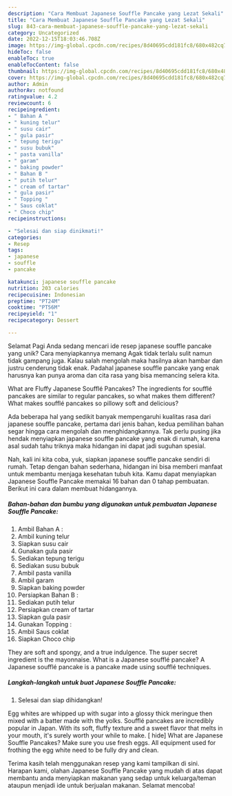 ```yaml
---
description: "Cara Membuat Japanese Souffle Pancake yang Lezat Sekali"
title: "Cara Membuat Japanese Souffle Pancake yang Lezat Sekali"
slug: 843-cara-membuat-japanese-souffle-pancake-yang-lezat-sekali
category: Uncategorized
date: 2022-12-15T18:03:46.708Z
image: https://img-global.cpcdn.com/recipes/8d40695cdd181fc8/680x482cq70/japanese-souffle-pancake-foto-resep-utama.jpg
hideToc: false
enableToc: true
enableTocContent: false
thumbnail: https://img-global.cpcdn.com/recipes/8d40695cdd181fc8/680x482cq70/japanese-souffle-pancake-foto-resep-utama.jpg
cover: https://img-global.cpcdn.com/recipes/8d40695cdd181fc8/680x482cq70/japanese-souffle-pancake-foto-resep-utama.jpg
author: Admin
authorAv: notfound
ratingvalue: 4.2
reviewcount: 6
recipeingredient:
- " Bahan A "
- " kuning telur"
- " susu cair"
- " gula pasir"
- " tepung terigu"
- " susu bubuk"
- " pasta vanilla"
- " garam"
- " baking powder"
- " Bahan B "
- " putih telur"
- " cream of tartar"
- " gula pasir"
- " Topping "
- " Saus coklat"
- " Choco chip"
recipeinstructions:

- "Selesai dan siap dinikmati!"
categories:
- Resep
tags:
- japanese
- souffle
- pancake

katakunci: japanese souffle pancake 
nutrition: 203 calories
recipecuisine: Indonesian
preptime: "PT24M"
cooktime: "PT56M"
recipeyield: "1"
recipecategory: Dessert

---
```



Selamat Pagi Anda sedang mencari ide resep japanese souffle pancake yang unik? Cara menyiapkannya memang Agak tidak terlalu sulit namun tidak gampang juga. Kalau salah mengolah maka hasilnya akan hambar dan justru cenderung tidak enak. Padahal japanese souffle pancake yang enak harusnya kan punya aroma dan cita rasa yang bisa memancing selera kita.


What are Fluffy Japanese Soufflé Pancakes? The ingredients for soufflé pancakes are similar to regular pancakes, so what makes them different? What makes soufflé pancakes so pillowy soft and delicious?

Ada beberapa hal yang sedikit banyak mempengaruhi kualitas rasa dari japanese souffle pancake, pertama dari jenis bahan, kedua pemilihan bahan segar hingga cara mengolah dan menghidangkannya. Tak perlu pusing jika hendak menyiapkan japanese souffle pancake yang enak di rumah, karena asal sudah tahu triknya maka hidangan ini dapat jadi suguhan spesial.


Nah, kali ini kita coba, yuk, siapkan japanese souffle pancake sendiri di rumah. Tetap dengan bahan sederhana, hidangan ini bisa memberi manfaat untuk membantu menjaga kesehatan tubuh kita. Kamu dapat menyiapkan Japanese Souffle Pancake memakai 16 bahan dan 0 tahap pembuatan. Berikut ini cara dalam membuat hidangannya.

<!--inarticleads1-->

##### Bahan-bahan dan bumbu yang digunakan untuk pembuatan Japanese Souffle Pancake:

1. Ambil  Bahan A :
1. Ambil  kuning telur
1. Siapkan  susu cair
1. Gunakan  gula pasir
1. Sediakan  tepung terigu
1. Sediakan  susu bubuk
1. Ambil  pasta vanilla
1. Ambil  garam
1. Siapkan  baking powder
1. Persiapkan  Bahan B :
1. Sediakan  putih telur
1. Persiapkan  cream of tartar
1. Siapkan  gula pasir
1. Gunakan  Topping :
1. Ambil  Saus coklat
1. Siapkan  Choco chip


They are soft and spongy, and a true indulgence. The super secret ingredient is the mayonnaise. What is a Japanese soufflé pancake? A Japanese soufflé pancake is a pancake made using soufflé techniques. 

<!--inarticleads2-->

##### Langkah-langkah untuk buat Japanese Souffle Pancake:


1. Selesai dan siap dihidangkan!

Egg whites are whipped up with sugar into a glossy thick meringue then mixed with a batter made with the yolks. Soufflé pancakes are incredibly popular in Japan. With its soft, fluffy texture and a sweet flavor that melts in your mouth, it&#39;s surely worth your while to make. [ hide] What are Japanese Souffle Pancakes? Make sure you use fresh eggs. All equipment used for frothing the egg white need to be fully dry and clean. 

Terima kasih telah menggunakan resep yang kami tampilkan di sini. Harapan kami, olahan Japanese Souffle Pancake yang mudah di atas dapat membantu anda menyiapkan makanan yang sedap untuk keluarga/teman ataupun menjadi ide untuk berjualan makanan. Selamat mencoba!
